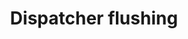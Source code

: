 ---
title: Dispatcher flushing
description: Understand how AEM deals with vanity URLs and additional techniques using rewrite rules to map content closer to the edge of delivery.
version: Cloud Service
topic: Administration, Performance
feature: Dispatcher
role: Admin
level: Beginner
thumbnail: xx.jpg
---